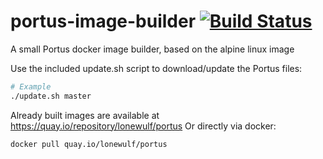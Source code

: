 # portus-image-builder [![Build Status](https://travis-ci.org/lonewulf/portus-image-builder.svg?branch=master)](https://travis-ci.org/lonewulf/portus-image-builder)

A small Portus docker image builder, based on the alpine linux image

Use the included update.sh script to download/update the Portus files:
```bash
# Example
./update.sh master
```

Already built images are available at <https://quay.io/repository/lonewulf/portus>
Or directly via docker:
```bash
docker pull quay.io/lonewulf/portus
```
